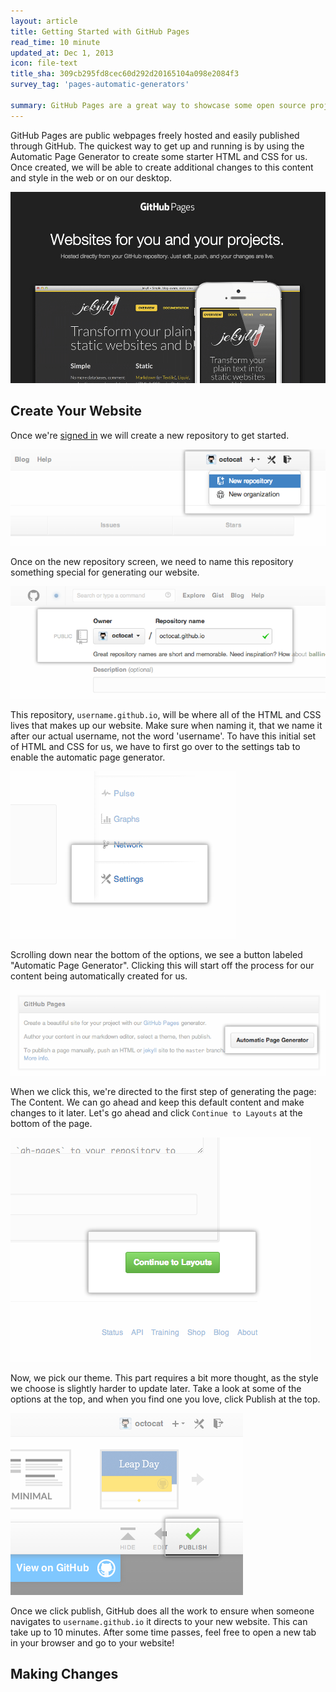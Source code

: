 ```yaml
---
layout: article
title: Getting Started with GitHub Pages
read_time: 10 minute
updated_at: Dec 1, 2013
icon: file-text
title_sha: 309cb295fd8cec60d292d20165104a098e2084f3
survey_tag: 'pages-automatic-generators'

summary: GitHub Pages are a great way to showcase some open source projects, host a blog, or even a resume. This guide will help get you started on creating your next website.
---
```


<a id="intro" title="Intro" class="toc-item"></a>
GitHub Pages are public webpages freely hosted and easily published through GitHub. The quickest way to get up and running is by using the Automatic Page Generator to create some starter HTML and CSS for us. Once created, we will be able to create additional changes to this content and style in the web or on our desktop.

![pages-home-page](pages-home-page.png)

<a id="setup" title="Create Your Website" class="toc-item"></a>

## Create Your Website

Once we're <a href="https://github.com/login" target="_blank">signed in</a> we will create a new repository to get started.

![](create-new-repo-button.png)

Once on the new repository screen, we need to name this repository something special for generating our website.

![](create-new-repo-screen.png)

This repository, `username.github.io`, will be where all of the HTML and CSS lives that makes up our website. Make sure when naming it, that we name it after our actual username, not the word 'username'. To have this initial set of HTML and CSS for us, we have to first go over to the settings tab to enable the automatic page generator.

![](settings-tab.png)

Scrolling down near the bottom of the options, we see a button labeled "Automatic Page Generator". Clicking this will start off the process for our content being automatically created for us.

![](automatic-page-generator.png)

When we click this, we're directed to the first step of generating the page: The Content. We can go ahead and keep this default content and make changes to it later. Let's go ahead and click `Continue to Layouts` at the bottom of the page.

![](continue-to-layout.png)

Now, we pick our theme. This part requires a bit more thought, as the style we choose is slightly harder to update later. Take a look at some of the options at the top, and when you find one you love, click Publish at the top.

![](selection-of-layout-publish.png)

Once we click publish, GitHub does all the work to ensure when someone navigates to `username.github.io` it directs to your new website. This can take up to 10 minutes. After some time passes, feel free to open a new tab in your browser and go to your website!

<a id="changes" title="Making Changes" class="toc-item"></a>

## Making Changes
